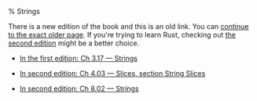 % Strings

There is a new edition of the book and this is an old link.
You can [continue to the exact older page][1].
If you're trying to learn Rust, checking out [the second edition][2] might be a better choice.

* [In the first edition: Ch 3.17 — Strings][1]

* [In second edition: Ch 4.03 — Slices, section String Slices][2]

* [In second edition: Ch 8.02 — Strings][3]


[1]: first-edition/strings.html
[2]: second-edition/ch04-03-slices.html#string-slices
[3]: second-edition/ch08-02-strings.html

